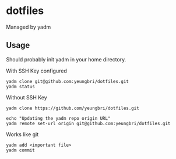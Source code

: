 # dotfiles

Managed by yadm

## Usage
Should probably init yadm in your home directory.

With SSH Key configured
```
yadm clone git@github.com:yeungbri/dotfiles.git
yadm status
```

Without SSH Key
```
yadm clone https://github.com/yeungbri/dotfiles.git

echo "Updating the yadm repo origin URL"
yadm remote set-url origin git@github.com:yeungbri/dotfiles.git
```

Works like git
```
yadm add <important file>
yadm commit
```
